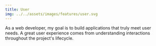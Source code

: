 ```yaml
---
title: User
img: ../../assets/images/features/user.svg
---
```


As a web developer, my goal is to build applications that truly meet user needs. A great user experience comes from understanding interactions throughout the project's lifecycle.
